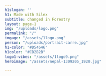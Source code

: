 ```yaml
---
h1slogan: ''
h1: Made with Silex
subtitle: changed in Forestry
layout: page-1
img: "/uploads/logo.png"
permalink: "/"
imgage: "/assets/1logo.png"
person: "/uploads/portrait-carre.jpg"
h1-color: "#D54646"
h1color: "#CD2B2B"
logo1-vibes: "/assets/1logo9.png"
heroimage: "/assets/nepal-1309205_1920.jpg"

---
```

